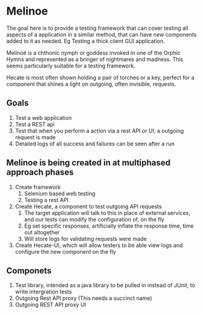 # Melinoe
The goal here is to provide a testing framework that can cover testing all aspects of a application in a similar method, that can have new components added to it as needed. Eg Testing a thick client GUI application.

Melinoë is a chthonic nymph or goddess invoked in one of the Orphic Hymns and represented as a bringer of nightmares and madness. This seems particularly suitable for a testing framework.

Hecate is most often shown holding a pair of torches or a key, perfect for a component that shines a light on outgoing, often invisible, requests.

## Goals
1. Test a web application
1. Test a REST api
1. Test that when you perform a action via a rest API or UI, a outgoing request is made
1. Detailed logs of all success and failures can be seen after a run

## Melinoe is being created in at multiphased approach phases
1. Create framework
   1. Selenium based web testing
   1. Testing a rest API
1. Create Hecate, a component to test outgoing API requests
   1. The target application will talk to this in place of external services, and our tests can modify the configuration of, on the fly
   1. Eg set specific responses, artificially inflate the response time, time out altogether
   1. Will store logs for validating requests were made
1. Create Hecate-UI, which will allow testers to be able view logs and configure the new component on the fly

## Componets
1. Test library, intended as a java library to be pulled in instead of JUnit, to write intergration tests
1. Outgoing Rest API proxy (This needs a succinct name)
1. Outgoing REST API proxy UI
